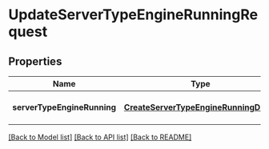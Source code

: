 # UpdateServerTypeEngineRunningRequest
## Properties

Name | Type | Description | Notes
------------ | ------------- | ------------- | -------------
**serverTypeEngineRunning** | [**CreateServerTypeEngineRunningDetail**](CreateServerTypeEngineRunningDetail.md) |  | [optional] [default to null]

[[Back to Model list]](../README.md#documentation-for-models) [[Back to API list]](../README.md#documentation-for-api-endpoints) [[Back to README]](../README.md)

